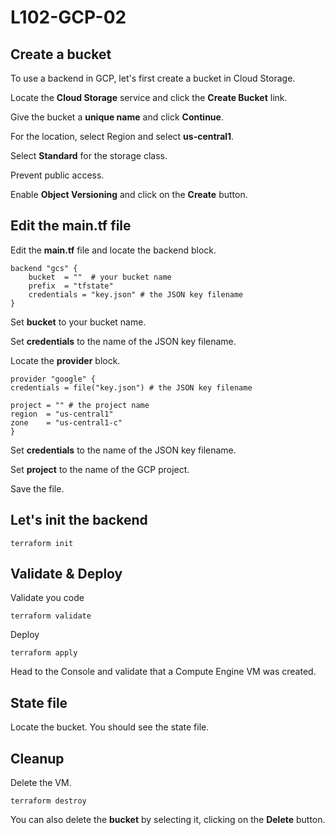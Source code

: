 # L102-GCP-02

## Create a bucket

To use a backend in GCP, let's first create a bucket in Cloud Storage.

Locate the **Cloud Storage** service and click the **Create Bucket** link.

Give the bucket a **unique name** and click **Continue**.

For the location, select Region and select **us-central1**.

Select **Standard** for the storage class.

Prevent public access.

Enable **Object Versioning** and click on the **Create** button.

## Edit the main.tf file

Edit the **main.tf** file and locate the backend block.

    backend "gcs" {
        bucket  = ""  # your bucket name
        prefix  = "tfstate"
        credentials = "key.json" # the JSON key filename
    }

Set **bucket** to your bucket name.

Set **credentials** to the name of the JSON key filename.

Locate the **provider** block.

    provider "google" {
    credentials = file("key.json") # the JSON key filename

    project = "" # the project name
    region  = "us-central1"
    zone    = "us-central1-c"
    }

Set **credentials** to the name of the JSON key filename.

Set **project** to the name of the GCP project.

Save the file.

## Let's init the backend

    terraform init

## Validate & Deploy

Validate you code

    terraform validate

Deploy

    terraform apply

Head to the Console and validate that a Compute Engine VM was created.

## State file

Locate the bucket. You should see the state file.

## Cleanup

Delete the VM.

    terraform destroy

You can also delete the **bucket** by selecting it, clicking on the **Delete** button.